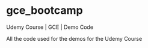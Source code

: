 # gce_bootcamp
Udemy Course | GCE | Demo Code

All the code used for the demos for the Udemy Course
